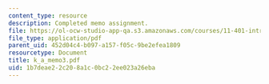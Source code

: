 ```yaml
---
content_type: resource
description: Completed memo assignment.
file: https://ol-ocw-studio-app-qa.s3.amazonaws.com/courses/11-401-introduction-to-housing-community-and-economic-development-fall-2003/1b7deae22c208a1c0bc22ee023a26eba_k_a_memo3.pdf
file_type: application/pdf
parent_uid: 452d04c4-b097-a157-f05c-9be2efea1809
resourcetype: Document
title: k_a_memo3.pdf
uid: 1b7deae2-2c20-8a1c-0bc2-2ee023a26eba
---
```

